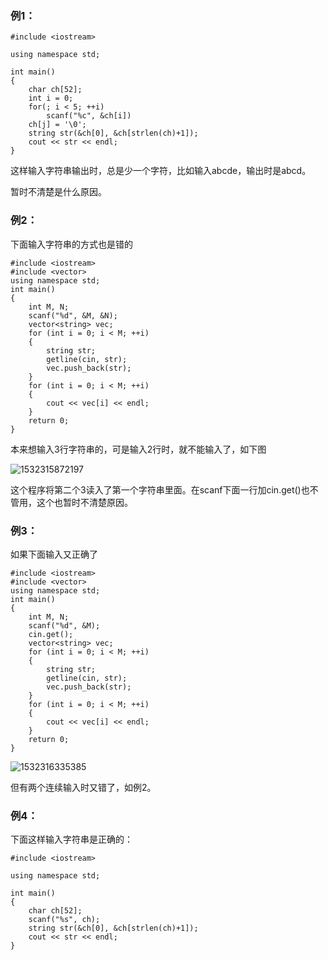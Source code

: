 ### 例1：

```
#include <iostream>

using namespace std;

int main()
{
    char ch[52];
    int i = 0;
    for(; i < 5; ++i)
    	scanf("%c", &ch[i])
    ch[j] = '\0';
    string str(&ch[0], &ch[strlen(ch)+1]);
    cout << str << endl;
}
```

这样输入字符串输出时，总是少一个字符，比如输入abcde，输出时是abcd。

暂时不清楚是什么原因。

### 例2：

下面输入字符串的方式也是错的

```
#include <iostream>
#include <vector>
using namespace std;
int main()
{
	int M, N;
	scanf("%d", &M, &N);
	vector<string> vec;
	for (int i = 0; i < M; ++i)
	{
		string str;
		getline(cin, str);
		vec.push_back(str);
	}
	for (int i = 0; i < M; ++i)
	{
		cout << vec[i] << endl;
	}
	return 0;
}
```

本来想输入3行字符串的，可是输入2行时，就不能输入了，如下图

![1532315872197](C:\Users\WINDOW~1\AppData\Local\Temp\1532315872197.png)

这个程序将第二个3读入了第一个字符串里面。在scanf下面一行加cin.get()也不管用，这个也暂时不清楚原因。

### 例3：

如果下面输入又正确了

```
#include <iostream>
#include <vector>
using namespace std;
int main()
{
	int M, N;
	scanf("%d", &M);
	cin.get();
	vector<string> vec;
	for (int i = 0; i < M; ++i)
	{
		string str;
		getline(cin, str);
		vec.push_back(str);
	}
	for (int i = 0; i < M; ++i)
	{
		cout << vec[i] << endl;
	}
	return 0;
}
```

![1532316335385](C:\Users\WINDOW~1\AppData\Local\Temp\1532316335385.png)

但有两个连续输入时又错了，如例2。

### 例4：

下面这样输入字符串是正确的：

```
#include <iostream>

using namespace std;

int main()
{
    char ch[52];
    scanf("%s", ch);
    string str(&ch[0], &ch[strlen(ch)+1]);
    cout << str << endl;
}
```

